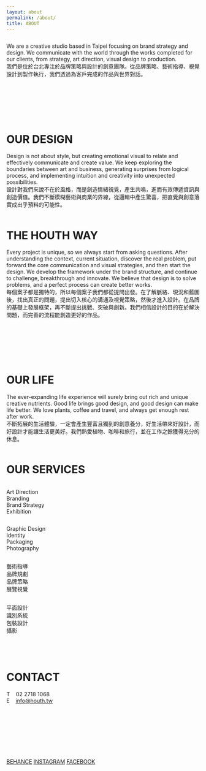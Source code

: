 ```yaml
---
layout: about
permalink: /about/
title: ABOUT
---
```


<div class="fields-column-2 mobile-full-width">
  <div class="column">
    <p>We are a creative studio based in Taipei focusing on brand strategy and design. We communicate with the world through the works completed for our clients, from strategy, art direction, visual design to production.<br />我們是位於台北專注於品牌策略與設計的創意團隊。從品牌策略、藝術指導、視覺設計到製作執行，我們透過為客戶完成的作品與世界對話。</p>
  </div>
  <div class="column mobile-hide">
    <p>&nbsp;</p>
  </div>
</div>
<div class="fields-column-2 mobile-full-width">
  <div class="column mobile-hide">
    <p>&nbsp;</p>
  </div>
  <div class="column">
    <h1>OUR DESIGN</h1>
    <p>Design is not about style, but creating emotional visual to relate and effectively communicate and create value. We keep exploring the boundaries between art and business, generating surprises from logical process, and implementing intuition and creativity into unexpected possibilities.<br />設計對我們來說不在於風格，而是創造情緒視覺，產生共鳴，進而有效傳遞資訊與創造價值。我們不斷模糊藝術與商業的界線，從邏輯中產生驚喜，把直覺與創意落實成出乎預料的可能性。</p>
  </div>
</div>
<div class="fields-column-2 mobile-full-width">
  <div class="column">
    <h1>THE HOUTH WAY</h1>
    <p>Every project is unique, so we always start from asking questions. After understanding the context, current situation, discover the real problem, put forward the core communication and visual strategies, and then start the design. We develop the framework under the brand structure, and continue to challenge, breakthrough and innovate. We believe that design is to solve problems, and a perfect process can create better works.<br />每個案子都是獨特的，所以每個案子我們都從提問出發。在了解脈絡、現況和藍圖後，找出真正的問題，提出切入核心的溝通及視覺策略，然後才進入設計。在品牌的基礎上發展框架，再不斷提出挑戰、突破與創新。我們相信設計的目的在於解決問題，而完善的流程能創造更好的作品。</p>
  </div>
  <div class="column mobile-hide">
    <p>&nbsp;</p>
  </div>
</div>
<div class="fields-column-2 mobile-full-width">
  <div class="column mobile-hide">
    <p>&nbsp;</p>
  </div>
  <div class="column">
    <h1>OUR LIFE</h1>
    <p>The ever-expanding life experience will surely bring out rich and unique creative nutrients. Good life brings good design, and good design can make life better. We love plants, coffee and travel, and always get enough rest after work.<br />不斷拓展的生活體驗，一定會產生豐富且獨到的創意養分，好生活帶來好設計，而好設計才能讓生活更美好。我們熱愛植物、咖啡和旅行，並在工作之餘獲得充分的休息。</p>
  </div>
</div>
<div>
  <h1>OUR SERVICES</h1>
  <div class="fields-column-4 mobile-half-width">
    <div class="column">
      <p>Art Direction<br />Branding<br />Brand Strategy<br />Exhibition</p>
    </div>
    <div class="column">
      <p>Graphic Design<br />Identity<br />Packaging<br />Photography</p>
    </div>
    <div class="column">
      <p>藝術指導<br />品牌規劃<br />品牌策略<br />展覽視覺</p>
    </div>
    <div class="column">
      <p>平面設計<br />識別系統<br />包裝設計<br />攝影</p>
    </div>
  </div>
</div>
<div class="fields-column-2 mobile-full-width" style="margin-top: 2.6rem; margin-bottom: 5.2rem">
  <div class="column">
    <h1>CONTACT</h1>
    <p>T &nbsp; &nbsp;02 2718 1068<br />E &nbsp; &nbsp;<a href="mailto:info@houth.tw">info@houth.tw</a></p>
  </div>
  <div class="column mobile-hide">
    <p>&nbsp;</p>
  </div>
</div>
<div class="about-sns">
  <span><a target="_blank" href="https://www.behance.net/HOUTH">BEHANCE</a></span>
  <span><a target="_blank" href="https://www.instagram.com/houth.tw/">INSTAGRAM</a></span>
  <span><a target="_blank" href="https://www.facebook.com/houth.tw/">FACEBOOK</a></span>
</div>
